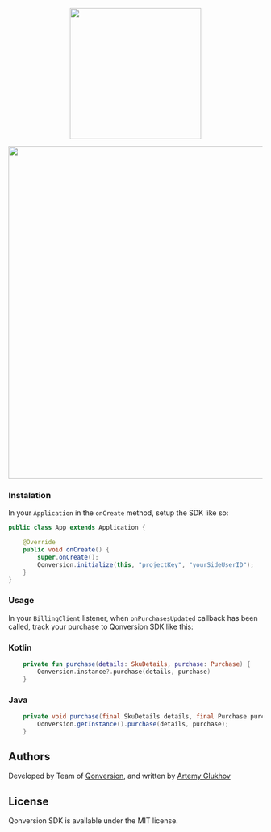 <p align="center">
     <a href="https://qonversion.io"><img width="260" src="https://qonversion.io/img/brand.svg"></a>
</p>

<p align="center">
     <a href="https://qonversion.io"><img width="660" src="https://qonversion.io/img/illustrations/charts.svg"></a></p>

### Instalation

In your `Application` in the `onCreate` method, setup the SDK like so:

```java
public class App extends Application {

    @Override
    public void onCreate() {
        super.onCreate();
        Qonversion.initialize(this, "projectKey", "yourSideUserID");
    }
}
```

### Usage

In your `BillingClient` listener, when `onPurchasesUpdated` callback has been called, track your purchase to Qonversion SDK like this:

### Kotlin

```kotlin
    private fun purchase(details: SkuDetails, purchase: Purchase) {
        Qonversion.instance?.purchase(details, purchase)
    }
```

### Java

```java
    private void purchase(final SkuDetails details, final Purchase purchase) {
        Qonversion.getInstance().purchase(details, purchase);
    }
```


## Authors

Developed by Team of [Qonversion](https://qonversion.io), and written by [Artemy Glukhov](https://github.com/ArtemyGlukhov)

## License

Qonversion SDK is available under the MIT license.
